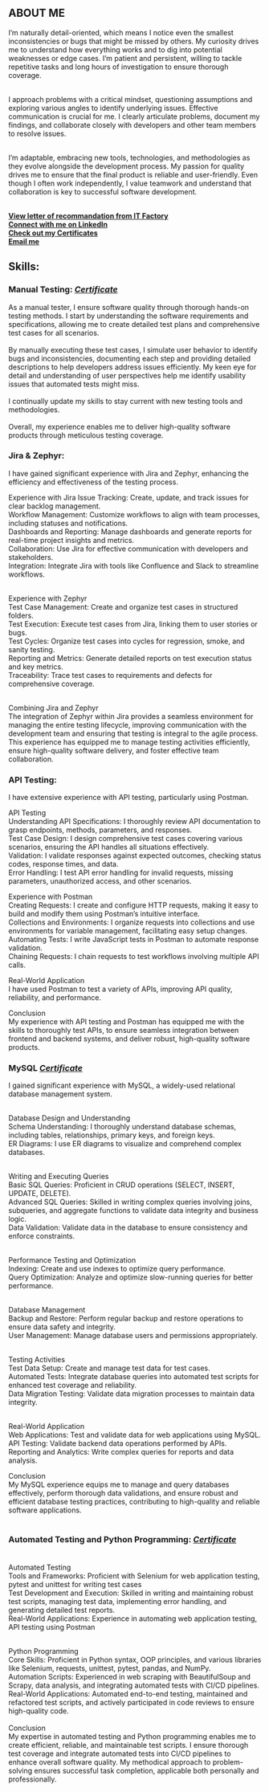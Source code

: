 ## ABOUT ME

I’m naturally detail-oriented, which means I notice even the smallest inconsistencies or bugs that might be missed by others. My curiosity drives me to understand how everything works and to dig into potential weaknesses or edge cases. I’m patient and persistent, willing to tackle repetitive tasks and long hours of investigation to ensure thorough coverage.<br><br>

I approach problems with a critical mindset, questioning assumptions and exploring various angles to identify underlying issues. Effective communication is crucial for me. I clearly articulate problems, document my findings, and collaborate closely with developers and other team members to resolve issues.<br><br>

I’m adaptable, embracing new tools, technologies, and methodologies as they evolve alongside the development process. My passion for quality drives me to ensure that the final product is reliable and user-friendly. Even though I often work independently, I value teamwork and understand that collaboration is key to successful software development.<br><br>


[**View letter of recommandation from IT Factory**](https://github.com/harkonenn-git/Recommandation-Letters/blob/main/IT_Factory_recommandation_letter.pdf)<br>
[**Connect with me on LinkedIn**](https://www.linkedin.com/in/robert-canuci/)<br>
[**Check out my Certificates**](https://github.com/harkonenn-git/Certificates)<br>
[**Email me**](mailto:robertcanuci@gmail.com)<br>

## Skills:

### Manual Testing: [***Certificate***](https://github.com/harkonenn-git/Certificates/blob/main/QASoftwareTester.pdf)<br>

As a manual tester, I ensure software quality through thorough hands-on testing methods. I start by understanding the software requirements and specifications, allowing me to create detailed test plans and comprehensive test cases for all scenarios. <br><br>By manually executing these test cases, I simulate user behavior to identify bugs and inconsistencies, documenting each step and providing detailed descriptions to help developers address issues efficiently. My keen eye for detail and understanding of user perspectives help me identify usability issues that automated tests might miss. <br><br>I continually update my skills to stay current with new testing tools and methodologies.<br><br> Overall, my experience enables me to deliver high-quality software products through meticulous testing coverage.

### Jira & Zephyr:

I have gained significant experience with Jira and Zephyr, enhancing the efficiency and effectiveness of the testing process.

Experience with Jira
Issue Tracking: Create, update, and track issues for clear backlog management.<br>
Workflow Management: Customize workflows to align with team processes, including statuses and notifications.<br>
Dashboards and Reporting: Manage dashboards and generate reports for real-time project insights and metrics.<br>
Collaboration: Use Jira for effective communication with developers and stakeholders.<br>
Integration: Integrate Jira with tools like Confluence and Slack to streamline workflows.<br><br>

Experience with Zephyr<br>
Test Case Management: Create and organize test cases in structured folders.<br>
Test Execution: Execute test cases from Jira, linking them to user stories or bugs.<br>
Test Cycles: Organize test cases into cycles for regression, smoke, and sanity testing.<br>
Reporting and Metrics: Generate detailed reports on test execution status and key metrics.<br>
Traceability: Trace test cases to requirements and defects for comprehensive coverage.<br><br>

Combining Jira and Zephyr<br>
The integration of Zephyr within Jira provides a seamless environment for managing the entire testing lifecycle, improving communication with the development team and ensuring that testing is integral to the agile process. This experience has equipped me to manage testing activities efficiently, ensure high-quality software delivery, and foster effective team collaboration.<br>

### API Testing: 

I have extensive experience with API testing, particularly using Postman.<br>

API Testing<br>
Understanding API Specifications: I thoroughly review API documentation to grasp endpoints, methods, parameters, and responses.<br>
Test Case Design: I design comprehensive test cases covering various scenarios, ensuring the API handles all situations effectively.<br>
Validation: I validate responses against expected outcomes, checking status codes, response times, and data.<br>
Error Handling: I test API error handling for invalid requests, missing parameters, unauthorized access, and other scenarios.<br>

Experience with Postman<br>
Creating Requests: I create and configure HTTP requests, making it easy to build and modify them using Postman’s intuitive interface.<br>
Collections and Environments: I organize requests into collections and use environments for variable management, facilitating easy setup changes.<br>
Automating Tests: I write JavaScript tests in Postman to automate response validation.<br>
Chaining Requests: I chain requests to test workflows involving multiple API calls.<br>

Real-World Application<br>
I have used Postman to test a variety of APIs, improving API quality, reliability, and performance.<br>

Conclusion<br>
My experience with API testing and Postman has equipped me with the skills to thoroughly test APIs, to ensure seamless integration between frontend and backend systems, and deliver robust, high-quality software products.<br>

### MySQL [***Certificate***](https://github.com/harkonenn-git/Certificates/blob/main/Baze-de-date.pdf)<br>
I gained significant experience with MySQL, a widely-used relational database management system.<br><br>

Database Design and Understanding<br>
Schema Understanding: I thoroughly understand database schemas, including tables, relationships, primary keys, and foreign keys.<br>
ER Diagrams: I use ER diagrams to visualize and comprehend complex databases.<br><br>

Writing and Executing Queries<br>
Basic SQL Queries: Proficient in CRUD operations (SELECT, INSERT, UPDATE, DELETE).<br>
Advanced SQL Queries: Skilled in writing complex queries involving joins, subqueries, and aggregate functions to validate data integrity and business logic.<br>
Data Validation: Validate data in the database to ensure consistency and enforce constraints.<br><br>

Performance Testing and Optimization<br>
Indexing: Create and use indexes to optimize query performance.<br>
Query Optimization: Analyze and optimize slow-running queries for better performance.<br><br>

Database Management<br>
Backup and Restore: Perform regular backup and restore operations to ensure data safety and integrity.<br>
User Management: Manage database users and permissions appropriately.<br><br>

Testing Activities<br>
Test Data Setup: Create and manage test data for test cases.<br>
Automated Tests: Integrate database queries into automated test scripts for enhanced test coverage and reliability.<br>
Data Migration Testing: Validate data migration processes to maintain data integrity.<br><br>

Real-World Application<br>
Web Applications: Test and validate data for web applications using MySQL.<br>
API Testing: Validate backend data operations performed by APIs.<br>
Reporting and Analytics: Write complex queries for reports and data analysis.<br>

Conclusion<br>
My MySQL experience equips me to manage and query databases effectively, perform thorough data validations, and ensure robust and efficient database testing practices, contributing to high-quality and reliable software applications.<br><br>

### Automated Testing and Python Programming: [***Certificate***](https://github.com/harkonenn-git/Certificates/blob/main/QAAutomationTester.pdf)<br><br>
Automated Testing<br>
Tools and Frameworks: Proficient with Selenium for web application testing, pytest and unittest for writing test cases<br>
Test Development and Execution: Skilled in writing and maintaining robust test scripts, managing test data, implementing error handling, and generating detailed test reports. <br>
Real-World Applications: Experience in automating web application testing, API testing using Postman <br><br>

Python Programming<br>
Core Skills: Proficient in Python syntax, OOP principles, and various libraries like Selenium, requests, unittest, pytest, pandas, and NumPy.<br>
Automation Scripts: Experienced in web scraping with BeautifulSoup and Scrapy, data analysis, and integrating automated tests with CI/CD pipelines.<br>
Real-World Applications: Automated end-to-end testing, maintained and refactored test scripts, and actively participated in code reviews to ensure high-quality code.<br><br>
Conclusion<br>
My expertise in automated testing and Python programming enables me to create efficient, reliable, and maintainable test scripts. I ensure thorough test coverage and integrate automated tests into CI/CD pipelines to enhance overall software quality. My methodical approach to problem-solving ensures successful task completion, applicable both personally and professionally.
